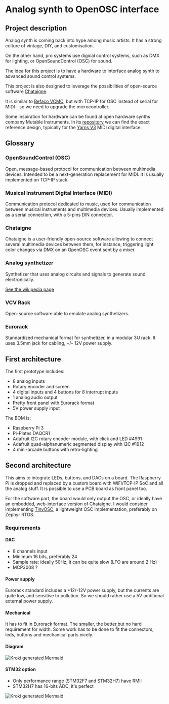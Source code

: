 # Analog synth to OpenOSC interface

## Project description

Analog synth is coming back into hype among music artists. It has a strong culture of vintage, DIY, and customisation.

On the other hand, pro systems use digical control systems, such as DMX for lighting, or OpenSoundControl (OSC) for sound.

The idea for this project is to have a hardware to interface analog synth to advanced sound control systems.

This project is also designed to leverage the possibilities of open-source software [Chataigne](https://benjamin.kuperberg.fr/chataigne/).

It is similar to [Befaco VCMC](https://www.befaco.org/vcmc-2/), but with TCP-IP for OSC instead of serial for MIDI - so we need to upgrade the microcontroller.

Some inspiration for hardware can be found at open hardware synths company Mutable Instruments. In its [repository](https://github.com/pichenettes/eurorack) we can find the exact reference design, typically for the [Yarns V3](https://pichenettes.github.io/mutable-instruments-documentation/modules/yarns/) MIDI digital interface.

## Glossary

### OpenSoundControl (OSC)
Open, message-based protocol for communication between multimedia devices. Intended to be a next-generation replacement for MIDI. It is usually implemented on TCP-IP stack.

### Musical Instrument Digital Interface (MIDI)
Communication protocol dedicated to music, used for communication between musical instruments and multimedia devices. Usually implemented as a serial connection, with a 5-pins DIN connector.

### Chataigne
Chataigne is a user-friendly open-source software allowing to connect several multimedia devices between them, for instance, triggering light color changes via DMX on an OpenOSC event sent by a mixer.

### Analog synthetizer
Synthetizer that uses analog circuits and signals to generate sound electronically.

[See the wikipedia page](https://en.wikipedia.org/wiki/Analog_synthesizer)

### VCV Rack
Open-source software able to emulate analog synthetizers.

### Eurorack
Standardized mechanical format for synthetizer, in a modular 3U rack.
It uses 3.5mm jack for cabling, +/- 12V power supply.

## First architecture
The first prototype includes:
* 8 analog inputs
* Rotary encoder and screen
* 4 digital inputs and 4 buttons for 8 interrupt inputs
* 1 analog audio output
* Pretty front panel with Eurorack format
* 5V power supply input

The BOM is:
* Raspberry Pi 3
* Pi-Plates DAQCR1
* Adafruit I2C rotary encoder module, with click and LED #4991
* Adafruit quad-alphanumeric segmented display with I2C #1912
* 4 mini-arcade buttons with retro-lighting

## Second architecture
This aims to integrate LEDs, buttons, and DACs on a board.
The Raspberry Pi is dropped and replaced by a custom board with WiFi/TCP-IP SoC and all the analog stuff.
It is possible to use a PCB board as front panel too.

For the software part, the board would only output the OSC, or ideally have an embedded, web-interface version of Chataigne.
I would consider implementing [TinyOSC](https://github.com/mhroth/tinyosc), a lightweight OSC implementation, preferably on Zephyr RTOS.

### Requirements
#### DAC
* 8 channels input
* Minimum 16 bits, preferably 24
* Sample rate: ideally 50Hz, it can be quite slow (LFO are around 2 Hz)
* MCP3008 ?

#### Power supply
Eurorack standard includes a +12/-12V power supply, but the currents are quite low, and sensitive to pollution. So we should rather use a 5V additional external power supply.

#### Mechanical
It has to fit in Eurorack format. The smaller, the better,but no hard requirement for width.
Some work has to be done to fit the connectors, leds, buttons and mechanical parts nicely.

#### Diagram
<!--
graph TD
  A[ ESP32 ] ==>| RMII | B[ Ethernet PHY ]
  A <==> | SPI | C[ NOR Flash ]
  A <==> | I2C | D[ GPIO expander ]
  D ==> | GPIO | E> LEDs ]
  F> Buttons ] ==> | GPIO | D
  G[ ADC ] ==> | SPI | A
  H[ Analog magic ] ==> | Analog | G
  I> 3.5 jacks ] ==> H
  B ==> J> RJ45 ]
  A ==> | DAC | M[ Analog out ]
  M ==> N> 3.5 jack ]
  M ==> O> PWM LED ]
  K> Power jack ] -.- | 12V | L[ DCDC ]
  L -.- | 3V3 | A
  A <==> | UART, JTAG | P[ FTDI ]
  P ==> Q> Debug USB ]
  Q -.- | 5V | L
  A === | U.FL | R[ Antenna ]
  A ==> | SPI | S> Display ]
-->

![Kroki generated
Mermaid](https://kroki.io/mermaid/svg/eNpVkNFugjAYhe99ivMA02Qy72YToKA40AroshAvOkfQzYERzLbEh9_fFjHeFHrO95_2tDjJ4w4p7wF2Bi8R1hAbjMfsgjgKAlzgkNzs8lOZNxDTN2wUimdCyEyEQtwM80UM_yDr3b0fDF1aeYaJCBbIf4-y_MhPmuEwiHYu8BhCj9fa8hmcc9NUZW3ucqPUPScZbO52jrmCTcaUjFIeqgLfsthvO6IVKYSggMEajPApt1_X9CnJjv6bMcSzp1HbwUxzW1WIuuzq3NAcAZEG5rc8PWbUBYN4jVQjLb7Qtvqh4gZDf9CnzMfhmtYwA3dVH-LC1rHWVtupe8mVHacPmKX2hDYig5_yQM8IfeCSgefv5wKrxNHyso0a6TPaPmMVNPBD-sSqUJOXpbxra14zobR9fTzIP1WV7N4_oG6LJw==)


#### STM32 option
* Only performance range (STM32F7 and STM32H7) have RMII
* STM32H7 has 16-bits ADC, it's perfect

<!--
graph TD
  A[ STM32 ] ==>| RMII | B[ Ethernet PHY ]
  A <==> | SPI | C[ NOR Flash ]
  A <==> | GPIO | D> LEDs ]
  E> Buttons ] ==> | GPIO | A
  H[ Analog magic ] ==> | Analog | A
  I> 3.5 jacks ] ==> H
  B ==> J> RJ45 ]
  A ==> | DAC | F[ Analog out ]
  F ==> N> 3.5 jack ]
  F ==> O> PWM LED ]
  K> Power jack ] -.- | 12V | L[ DCDC ]
  L -.- | 3V3 | A
  A <==> | UART, JTAG | P> SWD ]
  Q -.- | 5V | L
  A ==> | SPI | S> Display ]
-->
![Kroki generated Mermaid](https://kroki.io/mermaid/svg/eNpVkFFvgjAUhd_3K84PmCYTeZtNCgWBgTBgGkN8aAwBNwYGMMsSf_xKqehe2t5zvnt6c4uWn0uk7AmgGZI00BY4YLUiV8SB6-IKI4PVl3lb5z0iZ4_DgOJVIMJMogExM2zCGHbFu_K_v47cUFyMwLdYJz2LwLj0fVN340d3igrXyUBrXjUFvnlxOk6IEkfIJdDmOj758esW4gjZkC-PIPaWuppj7GbUFKc9ZTeXXvq29Df3uAc1JIh2wTC3FN9E2fzkrcIwm89E5MtiK04_AzOZKTlfOdpWU9NOy_igcfoML6VrUUQEyW6Mflctusx6GHvcbkLATt254r-C_gOkAW0w)
